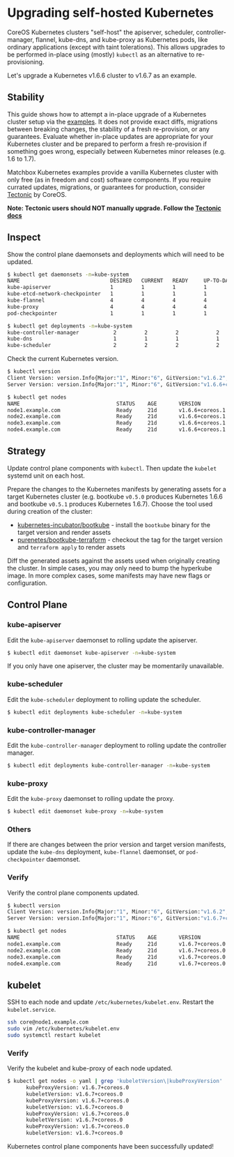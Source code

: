 # Upgrading self-hosted Kubernetes

CoreOS Kubernetes clusters "self-host" the apiserver, scheduler, controller-manager, flannel, kube-dns, and kube-proxy as Kubernetes pods, like ordinary applications (except with taint tolerations). This allows upgrades to be performed in-place using (mostly) `kubectl` as an alternative to re-provisioning.

Let's upgrade a Kubernetes v1.6.6 cluster to v1.6.7 as an example.

## Stability

This guide shows how to attempt a in-place upgrade of a Kubernetes cluster setup via the [examples](../examples). It does not provide exact diffs, migrations between breaking changes, the stability of a fresh re-provision, or any guarantees. Evaluate whether in-place updates are appropriate for your Kubernetes cluster and be prepared to perform a fresh re-provision if something goes wrong, especially between Kubernetes minor releases (e.g. 1.6 to 1.7).

Matchbox Kubernetes examples provide a vanilla Kubernetes cluster with only free (as in freedom and cost) software components. If you require currated updates, migrations, or guarantees for production, consider [Tectonic](https://coreos.com/tectonic/) by CoreOS.

**Note: Tectonic users should NOT manually upgrade. Follow the [Tectonic docs](https://coreos.com/tectonic/docs/latest/admin/upgrade.html)**

## Inspect

Show the control plane daemonsets and deployments which will need to be updated.

```sh
$ kubectl get daemonsets -n=kube-system
NAME                             DESIRED   CURRENT   READY     UP-TO-DATE   AVAILABLE   NODE-SELECTOR                     AGE
kube-apiserver                   1         1         1         1            1           node-role.kubernetes.io/master=   21d
kube-etcd-network-checkpointer   1         1         1         1            1           node-role.kubernetes.io/master=   21d
kube-flannel                     4         4         4         4            4           <none>                            21d
kube-proxy                       4         4         4         4            4           <none>                            21d
pod-checkpointer                 1         1         1         1            1           node-role.kubernetes.io/master=   21d

$ kubectl get deployments -n=kube-system
kube-controller-manager           2         2         2            2           21d
kube-dns                          1         1         1            1           21d
kube-scheduler                    2         2         2            2           21d
```

Check the current Kubernetes version.

```sh
$ kubectl version
Client Version: version.Info{Major:"1", Minor:"6", GitVersion:"v1.6.2", GitCommit:"477efc3cbe6a7effca06bd1452fa356e2201e1ee", GitTreeState:"clean", BuildDate:"2017-04-19T20:33:11Z", GoVersion:"go1.7.5", Compiler:"gc", Platform:"linux/amd64"}
Server Version: version.Info{Major:"1", Minor:"6", GitVersion:"v1.6.6+coreos.1", GitCommit:"42a5c8b99c994a51d9ceaed5d0254f177e97d419", GitTreeState:"clean", BuildDate:"2017-06-21T01:10:07Z", GoVersion:"go1.7.6", Compiler:"gc", Platform:"linux/amd64"}
```

```sh
$ kubectl get nodes
NAME                               STATUS    AGE       VERSION
node1.example.com                  Ready     21d       v1.6.6+coreos.1
node2.example.com                  Ready     21d       v1.6.6+coreos.1
node3.example.com                  Ready     21d       v1.6.6+coreos.1
node4.example.com                  Ready     21d       v1.6.6+coreos.1
```

## Strategy

Update control plane components with `kubectl`. Then update the `kubelet` systemd unit on each host.

Prepare the changes to the Kubernetes manifests by generating assets for a target Kubernetes cluster (e.g. bootkube `v0.5.0` produces Kubernetes 1.6.6 and bootkube `v0.5.1` produces Kubernetes 1.6.7). Choose the tool used during creation of the cluster:

* [kubernetes-incubator/bootkube](https://github.com/kubernetes-incubator/bootkube) - install the `bootkube` binary for the target version and render assets
* [purenetes/bootkube-terraform](https://github.com/purenetes/bootkube-terraform) - checkout the tag for the target version and `terraform apply` to render assets

Diff the generated assets against the assets used when originally creating the cluster. In simple cases, you may only need to bump the hyperkube image. In more complex cases, some manifests may have new flags or configuration.

## Control Plane

### kube-apiserver

Edit the `kube-apiserver` daemonset to rolling update the apiserver.

```sh
$ kubectl edit daemonset kube-apiserver -n=kube-system
```

If you only have one apiserver, the cluster may be momentarily unavailable.

### kube-scheduler

Edit the `kube-scheduler` deployment to rolling update the scheduler.

```sh
$ kubectl edit deployments kube-scheduler -n=kube-system
```

### kube-controller-manager

Edit the `kube-controller-manager` deployment to rolling update the controller manager.

```sh
$ kubectl edit deployments kube-controller-manager -n=kube-system
```

### kube-proxy

Edit the `kube-proxy` daemonset to rolling update the proxy.

```sh
$ kubectl edit daemonset kube-proxy -n=kube-system
```

### Others

If there are changes between the prior version and target version manifests, update the `kube-dns` deployment, `kube-flannel` daemonset, or `pod-checkpointer` daemonset.

### Verify

Verify the control plane components updated.

```sh
$ kubectl version
Client Version: version.Info{Major:"1", Minor:"6", GitVersion:"v1.6.2", GitCommit:"477efc3cbe6a7effca06bd1452fa356e2201e1ee", GitTreeState:"clean", BuildDate:"2017-04-19T20:33:11Z", GoVersion:"go1.7.5", Compiler:"gc", Platform:"linux/amd64"}
Server Version: version.Info{Major:"1", Minor:"6", GitVersion:"v1.6.7+coreos.0", GitCommit:"c8c505ee26ac3ab4d1dff506c46bc5538bc66733", GitTreeState:"clean", BuildDate:"2017-07-06T17:38:33Z", GoVersion:"go1.7.6", Compiler:"gc", Platform:"linux/amd64"}
```

```sh
$ kubectl get nodes
NAME                               STATUS    AGE       VERSION
node1.example.com                  Ready     21d       v1.6.7+coreos.0
node2.example.com                  Ready     21d       v1.6.7+coreos.0
node3.example.com                  Ready     21d       v1.6.7+coreos.0
node4.example.com                  Ready     21d       v1.6.7+coreos.0
```

## kubelet

SSH to each node and update `/etc/kubernetes/kubelet.env`. Restart the `kubelet.service`.

```sh
ssh core@node1.example.com
sudo vim /etc/kubernetes/kubelet.env
sudo systemctl restart kubelet
```

### Verify

Verify the kubelet and kube-proxy of each node updated.

```sh
$ kubectl get nodes -o yaml | grep 'kubeletVersion\|kubeProxyVersion'
      kubeProxyVersion: v1.6.7+coreos.0
      kubeletVersion: v1.6.7+coreos.0
      kubeProxyVersion: v1.6.7+coreos.0
      kubeletVersion: v1.6.7+coreos.0
      kubeProxyVersion: v1.6.7+coreos.0
      kubeletVersion: v1.6.7+coreos.0
      kubeProxyVersion: v1.6.7+coreos.0
      kubeletVersion: v1.6.7+coreos.0
```

Kubernetes control plane components have been successfully updated!
